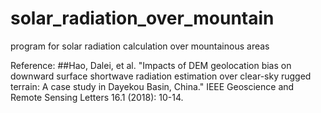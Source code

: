 # solar_radiation_over_mountain
program for solar radiation calculation over mountainous areas

Reference: 
##Hao, Dalei, et al. "Impacts of DEM geolocation bias on downward surface shortwave radiation estimation over clear-sky rugged terrain: A case study in Dayekou Basin, China." IEEE Geoscience and Remote Sensing Letters 16.1 (2018): 10-14.
